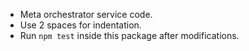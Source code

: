 - Meta orchestrator service code.
- Use 2 spaces for indentation.
- Run `npm test` inside this package after modifications.
